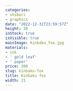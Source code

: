 ```yaml
---
categories:
- shibari
- graphics
date: "2022-12-31T23:59:57Z"
height: 30
inStock: true
isVisible: true
mainImage: Kinbaku_fox.jpg
materials:
- ink
- ' gold leaf'
- ' paper'
price: 200
slug: kinbaku-fox
title: Kinbaku fox
width: 21
---
```


